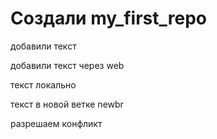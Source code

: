 ﻿# Создали  my_first_repo

добавили текст

добавили текст через web

текст локально

текст в новой ветке newbr

разрешаем конфликт

